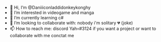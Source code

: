 - 👋 Hi, I’m @Daniiiconladdidonkeykonghy
- 👀 I’m interested in videogame and manga
- 🌱 I’m currently learning c#
- 💞️ I’m looking to collaborate with: nobody i'm solitary 💔 (joke)
- 📫 How to reach me: discord Yah💀#3124 if you want a project or want to collaborate with me conctat me
